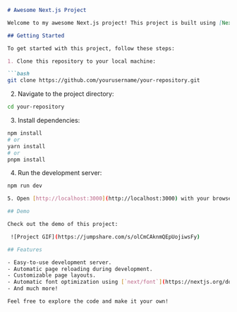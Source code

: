 ```markdown
# Awesome Next.js Project

Welcome to my awesome Next.js project! This project is built using [Next.js](https://nextjs.org/), which is a fantastic React framework for building modern web applications.

## Getting Started

To get started with this project, follow these steps:

1. Clone this repository to your local machine:

```bash
git clone https://github.com/yourusername/your-repository.git
```

2. Navigate to the project directory:

```bash
cd your-repository
```

3. Install dependencies:

```bash
npm install
# or
yarn install
# or
pnpm install
```

4. Run the development server:

```bash
npm run dev

5. Open [http://localhost:3000](http://localhost:3000) with your browser to see the result.

## Demo

Check out the demo of this project:

 ![Project GIF](https://jumpshare.com/s/olCmCAknmQEpUojiwsFy)

## Features

- Easy-to-use development server.
- Automatic page reloading during development.
- Customizable page layouts.
- Automatic font optimization using [`next/font`](https://nextjs.org/docs/basic-features/font-optimization).
- And much more!

Feel free to explore the code and make it your own!

